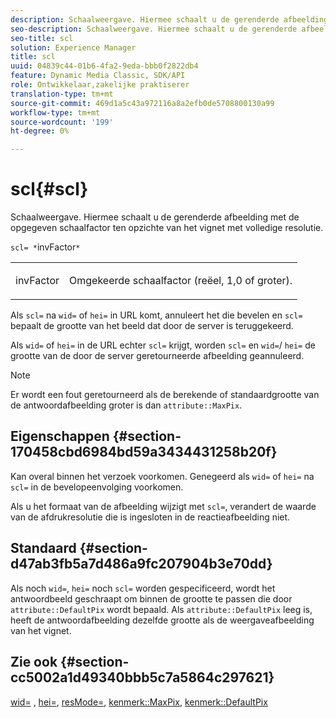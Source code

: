 ```yaml
---
description: Schaalweergave. Hiermee schaalt u de gerenderde afbeelding met de opgegeven schaalfactor ten opzichte van het vignet met volledige resolutie.
seo-description: Schaalweergave. Hiermee schaalt u de gerenderde afbeelding met de opgegeven schaalfactor ten opzichte van het vignet met volledige resolutie.
seo-title: scl
solution: Experience Manager
title: scl
uuid: 04839c44-01b6-4fa2-9eda-bbb0f2822db4
feature: Dynamic Media Classic, SDK/API
role: Ontwikkelaar,zakelijke praktiserer
translation-type: tm+mt
source-git-commit: 469d1a5c43a972116a8a2efb0de5708800130a99
workflow-type: tm+mt
source-wordcount: '199'
ht-degree: 0%

---
```



# scl{#scl}

Schaalweergave. Hiermee schaalt u de gerenderde afbeelding met de opgegeven schaalfactor ten opzichte van het vignet met volledige resolutie.

`scl= *`invFactor`*`

<table id="simpletable_EFE352FA8EF14197B6934783A2883451"> 
 <tr class="strow"> 
  <td class="stentry"> <p><span class="codeph"> <span class="varname"> invFactor</span> </span> </p></td> 
  <td class="stentry"> <p>Omgekeerde schaalfactor (reëel, 1,0 of groter). </p></td> 
 </tr> 
</table>

Als `scl=` na `wid=` of `hei=` in URL komt, annuleert het die bevelen en `scl=` bepaalt de grootte van het beeld dat door de server is teruggekeerd.

Als `wid=` of `hei=` in de URL echter `scl=` krijgt, worden `scl=` en `wid=`/ `hei=` de grootte van de door de server geretourneerde afbeelding geannuleerd.

>[!NOTE]
>
>Er wordt een fout geretourneerd als de berekende of standaardgrootte van de antwoordafbeelding groter is dan `attribute::MaxPix`.

## Eigenschappen {#section-170458cbd6984bd59a3434431258b20f}

Kan overal binnen het verzoek voorkomen. Genegeerd als `wid=` of `hei=` na `scl=` in de bevelopeenvolging voorkomen.

Als u het formaat van de afbeelding wijzigt met `scl=`, verandert de waarde van de afdrukresolutie die is ingesloten in de reactieafbeelding niet.

## Standaard {#section-d47ab3fb5a7d486a9fc207904b3e70dd}

Als noch `wid=`, `hei=` noch `scl=` worden gespecificeerd, wordt het antwoordbeeld geschraapt om binnen de grootte te passen die door `attribute::DefaultPix` wordt bepaald. Als `attribute::DefaultPix` leeg is, heeft de antwoordafbeelding dezelfde grootte als de weergaveafbeelding van het vignet.

## Zie ook {#section-cc5002a1d49340bbb5c7a5864c297621}

[wid=](../../../../../ir-api/http-protocol/image-rendering-api-ref/c-ir-http-protocol-ref/c-ir-http-protocol-command-reference/r-ir-wid.md#reference-b7e691b0624941168c94b2749ae233ec) ,  [hei=](../../../../../ir-api/http-protocol/image-rendering-api-ref/c-ir-http-protocol-ref/c-ir-http-protocol-command-reference/r-ir-hei.md#reference-1c08f60365a94417a39867c09cac5478),  [resMode=](../../../../../ir-api/http-protocol/image-rendering-api-ref/c-ir-http-protocol-ref/c-ir-http-protocol-command-reference/r-ir-http-resmode.md#reference-851a5b636f8948cfb11456c9b7dab0d3),  [kenmerk::MaxPix](../../../../../ir-api/material-cat/image-rendering-api-ref/c-ir-material-catalog/c-ir-attributes-reference/r-ir-maxpix.md#reference-569f186bbc2840a6bd3cffa8ff3e7657),  [kenmerk::DefaultPix](../../../../../ir-api/material-cat/image-rendering-api-ref/c-ir-material-catalog/c-ir-attributes-reference/r-ir-defaultpix.md#reference-102c98f9b5d24d2aaaeb756653fb0e6f)
